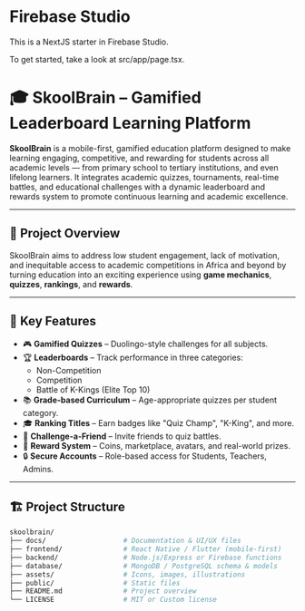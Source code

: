 # Firebase Studio

This is a NextJS starter in Firebase Studio.

To get started, take a look at src/app/page.tsx.
# 🎓 SkoolBrain – Gamified Leaderboard Learning Platform

**SkoolBrain** is a mobile-first, gamified education platform designed to make learning engaging, competitive, and rewarding for students across all academic levels — from primary school to tertiary institutions, and even lifelong learners. It integrates academic quizzes, tournaments, real-time battles, and educational challenges with a dynamic leaderboard and rewards system to promote continuous learning and academic excellence.

---

## 🚀 Project Overview

SkoolBrain aims to address low student engagement, lack of motivation, and inequitable access to academic competitions in Africa and beyond by turning education into an exciting experience using **game mechanics**, **quizzes**, **rankings**, and **rewards**.

---

## 🧠 Key Features

- 🎮 **Gamified Quizzes** – Duolingo-style challenges for all subjects.
- 🏆 **Leaderboards** – Track performance in three categories:
  - Non-Competition
  - Competition
  - Battle of K-Kings (Elite Top 10)
- 📚 **Grade-based Curriculum** – Age-appropriate quizzes per student category.
- 🎓 **Ranking Titles** – Earn badges like "Quiz Champ", "K-King", and more.
- 💬 **Challenge-a-Friend** – Invite friends to quiz battles.
- 🎁 **Reward System** – Coins, marketplace, avatars, and real-world prizes.
- 🔒 **Secure Accounts** – Role-based access for Students, Teachers, Admins.

---

## 🏗️ Project Structure

```bash
skoolbrain/
├── docs/                   # Documentation & UI/UX files
├── frontend/               # React Native / Flutter (mobile-first)
├── backend/                # Node.js/Express or Firebase functions
├── database/               # MongoDB / PostgreSQL schema & models
├── assets/                 # Icons, images, illustrations
├── public/                 # Static files
├── README.md               # Project overview
└── LICENSE                 # MIT or Custom license
